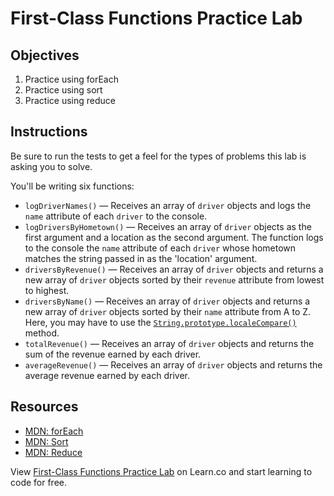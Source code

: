 # First-Class Functions Practice Lab

## Objectives
1. Practice using forEach
2. Practice using sort
3. Practice using reduce

## Instructions
Be sure to run the tests to get a feel for the types of problems this lab is
asking you to solve.

You'll be writing six functions:
* `logDriverNames()` — Receives an array of `driver` objects and logs the `name` attribute of each `driver` to the console.
* `logDriversByHometown()` — Receives an array of `driver` objects as the first argument and a location as the second argument. The function logs to the console the `name` attribute of each `driver` whose hometown matches the string passed in as the 'location' argument.
* `driversByRevenue()` — Receives an array of `driver` objects and returns a new array of `driver` objects sorted by their `revenue` attribute from lowest to highest.
* `driversByName()` — Receives an array of `driver` objects and returns a new array of `driver` objects sorted by their `name` attribute from A to Z. Here, you may have to use the [`String.prototype.localeCompare()`](https://developer.mozilla.org/en-US/docs/Web/JavaScript/Reference/Global_Objects/String/localeCompare) method.
* `totalRevenue()` — Receives an array of `driver` objects and returns the sum of the revenue earned by each driver.
* `averageRevenue()` — Receives an array of `driver` objects and returns the average revenue earned by each driver.

## Resources
- [MDN: forEach](https://developer.mozilla.org/en-US/docs/Web/JavaScript/Reference/Global_Objects/Array/forEach)
- [MDN: Sort](https://developer.mozilla.org/en-US/docs/Web/JavaScript/Reference/Global_Objects/Array/sort)
- [MDN: Reduce](https://developer.mozilla.org/en-US/docs/Web/JavaScript/Reference/Global_Objects/Array/Reduce)

<p class='util--hide'>View <a href='https://learn.co/lessons/js-advanced-first-class-functions-practice-lab'>First-Class Functions Practice Lab</a> on Learn.co and start learning to code for free.</p>
